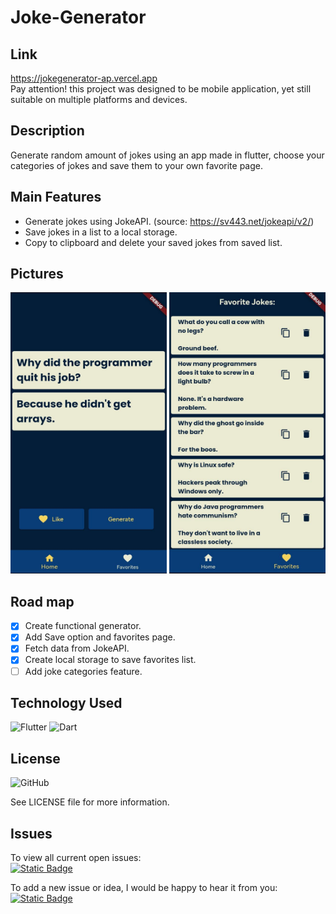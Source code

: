 # Joke-Generator

## Link
https://jokegenerator-ap.vercel.app <br/>
Pay attention! this project was designed to be mobile application, yet still suitable on multiple platforms and devices.

## Description
Generate random amount of jokes using an app made in flutter, choose your categories of jokes and save them to your own favorite page.

## Main Features
- Generate jokes using JokeAPI. (source: https://sv443.net/jokeapi/v2/)
- Save jokes in a list to a local storage.
- Copy to clipboard and delete your saved jokes from saved list.

## Pictures
<div>
 <img src="https://github.com/ItsAlexanderPopov/Joke-Generator/blob/main/images/homepageScreenshot.jpg" alt="Home Page" width="250" height='450'/>
 <img src="https://github.com/ItsAlexanderPopov/Joke-Generator/blob/main/images/favoritesScreenshot.jpg" alt="Favorites Page" width="250" height='450'/>
</div>

## Road map
 * [x] Create functional generator.
 * [x] Add Save option and favorites page.
 * [x] Fetch data from JokeAPI.
 * [x] Create local storage to save favorites list.
 * [ ] Add joke categories feature.
       
## Technology Used
<div>
  <img src='https://img.shields.io/badge/Flutter-1572B6?style=for-the-badge&logo=flutter&logoColor=white' alt='Flutter'/>
  <img src='https://img.shields.io/badge/Dart-1572B6?style=for-the-badge&logo=dart&logoColor=white' alt='Dart'/>
</div>

## License
![GitHub](https://img.shields.io/github/license/ItsAlexanderPopov/Joke-Generator)

See LICENSE file for more information.

## Issues
To view all current open issues:
<br/><a href='https://github.com/ItsAlexanderPopov/Joke-Generator/issues'><img alt="Static Badge" src="https://img.shields.io/badge/Open%20Issues-148F77?style=for-the-badge"></a>

To add a new issue or idea, I would be happy to hear it from you:
<br/><a href='https://github.com/ItsAlexanderPopov/Joke-Generator/issues/new'><img alt="Static Badge" src="https://img.shields.io/badge/Open%20New%20Issues-2874A6?style=for-the-badge"></a>
